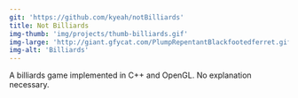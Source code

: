 ```yaml
---
git: 'https://github.com/kyeah/notBilliards'
title: Not Billiards
img-thumb: 'img/projects/thumb-billiards.gif'
img-large: 'http://giant.gfycat.com/PlumpRepentantBlackfootedferret.gif'
img-alt: 'Billiards'
---
```


A billiards game implemented in C++ and OpenGL. No explanation necessary.